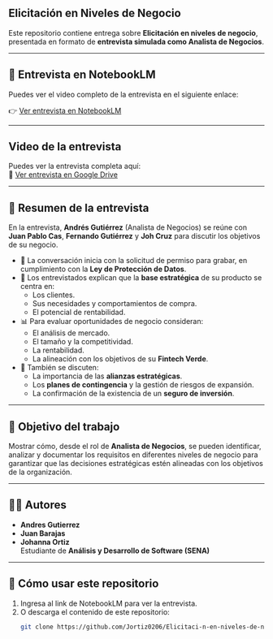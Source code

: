 ## Elicitación en Niveles de Negocio  

Este repositorio contiene entrega sobre **Elicitación en niveles de negocio**, presentada en formato de **entrevista simulada como Analista de Negocios**.  

---

## 🎥 Entrevista en NotebookLM  
Puedes ver el video completo de la entrevista en el siguiente enlace:  

👉 [Ver entrevista en NotebookLM](https://notebooklm.google.com/notebook/73b1cfbf-85ab-4a20-ac82-a6384fffd5b5)  

---

##  Video de la entrevista

Puedes ver la entrevista completa aquí:  
🎥 [Ver entrevista en Google Drive](https://drive.google.com/file/d/19IghyIakZ_OQS217TNgslcb3VuKvvsLE/view?usp=sharing)


---

## 📝 Resumen de la entrevista
En la entrevista, **Andrés Gutiérrez** (Analista de Negocios) se reúne con **Juan Pablo Cas**, **Fernando Gutiérrez** y **Joh Cruz** para discutir los objetivos de su negocio.  

- 📌 La conversación inicia con la solicitud de permiso para grabar, en cumplimiento con la **Ley de Protección de Datos**.  
- 🏦 Los entrevistados explican que la **base estratégica** de su producto se centra en:  
  - Los clientes.  
  - Sus necesidades y comportamientos de compra.  
  - El potencial de rentabilidad.  
- 📊 Para evaluar oportunidades de negocio consideran:  
  - El análisis de mercado.  
  - El tamaño y la competitividad.  
  - La rentabilidad.  
  - La alineación con los objetivos de su **Fintech Verde**.  
- 🤝 También se discuten:  
  - La importancia de las **alianzas estratégicas**.  
  - Los **planes de contingencia** y la gestión de riesgos de expansión.  
  - La confirmación de la existencia de un **seguro de inversión**.  

---

## 🚀 Objetivo del trabajo
Mostrar cómo, desde el rol de **Analista de Negocios**, se pueden identificar, analizar y documentar los requisitos en diferentes niveles de negocio para garantizar que las decisiones estratégicas estén alineadas con los objetivos de la organización.  

---

## 👩‍💻 Autores
- **Andres Gutierrez**
- **Juan Barajas**
- **Johanna Ortiz**  
  Estudiante de **Análisis y Desarrollo de Software (SENA)**  

---

## 📎 Cómo usar este repositorio
1. Ingresa al link de NotebookLM para ver la entrevista.  
2. O descarga el contenido de este repositorio:  
   ```bash
   git clone https://github.com/Jortiz0206/Elicitaci-n-en-niveles-de-negocio.git
